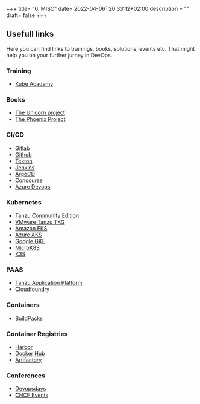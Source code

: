 +++
title= "6. MISC"
date= 2022-04-06T20:33:12+02:00
description = ""
draft= false
+++

## Usefull links

Here you can find links to trainings, books, solutions, events etc. That might help you on your further jurney in DevOps.

### Training
- [Kube Academy](https://kube.academy)

### Books
- [The Unicorn project](https://www.amazon.com/Unicorn-Project-Developers-Disruption-Thriving-ebook/dp/B07QT9QR41)
- [The Phoenix Project](https://www.amazon.com/Phoenix-Project-DevOps-Helping-Business-ebook/dp/B078Y98RG8/ref=sr_1_1?crid=3KJRI9GKDUE2F&keywords=the+phoenix+project&qid=1652331145&s=digital-text&sprefix=the+pho%2Cdigital-text%2C192&sr=1-1)

### CI/CD
- [Gitlab](https://gitlab.com)
- [Github](www.github.com)
- [Tekton](https://tekton.dev)
- [Jenkins](https://www.jenkins.io)
- [ArgoCD](https://argo-cd.readthedocs.io/en/stable/)
- [Concourse](https://concourse-ci.org)
- [Azure Devops](https://azure.microsoft.com/da-dk/services/devops/)


### Kubernetes
- [Tanzu Community Edition](https://tanzucommunityedition.io)
- [VMware Tanzu TKG](https://tanzu.vmware.com/kubernetes-grid/)
- [Amazon EKS](https://aws.amazon.com/eks/)
- [Azure AKS](https://azure.microsoft.com/en-us/services/kubernetes-service/#overview)
- [Google GKE](https://cloud.google.com/kubernetes-engine/)
- [MicroK8S](https://microk8s.io)
- [K3S](https://k3s.io)

### PAAS
- [Tanzu Application Platform](https://tanzu.vmware.com/application-platform)
- [Cloudfoundry](https://www.cloudfoundry.org)

### Containers
- [BuildPacks](https://buildpacks.io)

### Container Registries
- [Harbor](https://goharbor.io)
- [Docker Hub](https://hub.docker.com)
- [Artifactory](https://jfrog.com/artifactory/)

### Conferences
- [Devopsdays](https://devopsdays.org)
- [CNCF Events](https://www.cncf.io/kubecon-cloudnativecon-events/)